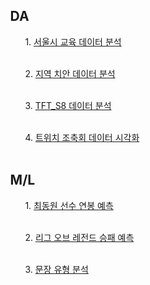 

<ul>

<ul><h2> DA </h2>
<ul>1. <a href = "서울시_교육_데이터분석/"> 서울시 교육 데이터 분석 </a></ul></br>
<ul>2. <a href = "2023_지역_치안_데이터_분석/">  지역 치안 데이터 분석 </a></ul></br>
<ul>3. <a href = "TFT/">  TFT_S8 데이터 분석 </a></ul></br>
<ul>4. <a href = "트위치_조축회_데이터_시각화/">  트위치 조축회 데이터 시각화 </a></ul></br>



</ul>

<ul><h2> M/L </h2>
<ul>1. <a href = "최동원_연봉_예측/"> 최동원 선수 연봉 예측 </a></ul></br>
<ul>2. <a href = "리그오브레전드_승부_예측/">  리그 오브 레전드 승패 예측 </a></ul></br>
<ul>3. <a href = "문장_유형_분류_예측/">  문장 유형 분석 </a></ul>

</ul>

</ul>
